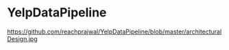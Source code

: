 # YelpDataPipeline
https://github.com/reachprajwal/YelpDataPipeline/blob/master/architecturalDesign.jpg
